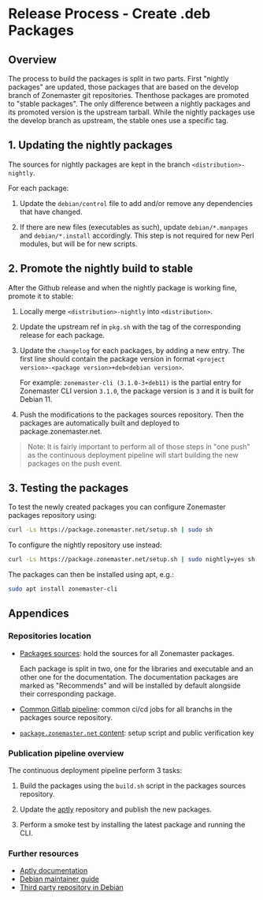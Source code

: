 Release Process - Create .deb Packages
=====================================


## Overview

The process to build the packages is split in two parts. First "nightly
packages" are updated, those packages that are based on the develop branch
of Zonemaster git repositories. Thenthose packages are promoted to "stable
packages". The only difference between a nightly packages and its promoted
version is the upstream tarball. While the nightly packages use the develop
branch as upstream, the stable ones use a specific tag.

## 1. Updating the nightly packages

The sources for nightly packages are kept in the branch `<distribution>-nightly`.

For each package:

1. Update the `debian/control` file to add and/or remove any dependencies that
   have changed.

2. If there are new files (executables as such), update `debian/*.manpages` and
   `debian/*.install` accordingly. This step is not required for new Perl
   modules, but will be for new scripts.

## 2. Promote the nightly build to stable

After the Github release and when the nightly package is working fine, promote
it to stable:

1. Locally merge `<distribution>-nightly` into `<distribution>`.

2. Update the upstream ref in `pkg.sh` with the tag of the corresponding release
   for each package.

3. Update the `changelog` for each packages, by adding a new entry. The first line
   should contain the package version in format
   `<project version>-<package version>+deb<debian version>`.

   For example:  `zonemaster-cli (3.1.0-3+deb11)` is the partial entry for
   Zonemaster CLI version `3.1.0`, the package version is `3` and it is built
   for Debian 11.

4. Push the modifications to the packages sources repository. Then the packages
   are automatically built and deployed to package.zonemaster.net.

> Note: It is fairly important to perform all of those steps in "one push"
> as the continuous deployment pipeline will start building the new packages
> on the push event.


## 3. Testing the packages

To test the newly created packages you can configure Zonemaster packages
repository using:

```sh
curl -Ls https://package.zonemaster.net/setup.sh | sudo sh
```

To configure the nightly repository use instead:

```sh
curl -Ls https://package.zonemaster.net/setup.sh | sudo nightly=yes sh
```

The packages can then be installed using apt, e.g.:

```sh
sudo apt install zonemaster-cli
```
## Appendices

### Repositories location

* [Packages sources]: hold the sources for all Zonemaster packages.

  Each package is split in two, one for the libraries and executable and an
  other one for the documentation. The documentation packages are marked as
  "Recommends" and will be installed by default alongside their corresponding
  package.

* [Common Gitlab pipeline]: common ci/cd jobs for all branchs in the packages
  source repository.

* [`package.zonemaster.net` content]: setup script and public verification key

### Publication pipeline overview

The continuous deployment pipeline perform 3 tasks:

1. Build the packages using the `build.sh` script in the packages sources
   repository.

2. Update the [aptly] repository and publish the new packages.

3. Perform a smoke test by installing the latest package and running the CLI.

### Further resources

* [Aptly documentation](https://www.aptly.info/doc/overview/)
* [Debian maintainer guide](https://www.debian.org/doc/manuals/maint-guide/)
* [Third party repository in Debian](https://wiki.debian.org/DebianRepository/UseThirdParty)

[aptly]: https://aplty.info
[Packages sources]: https://gitlab.rd.nic.fr/zonemaster/packages/debian
[Common Gitlab pipeline]: https://gitlab.rd.nic.fr/zonemaster/ci/-/blob/main/deb-packaging.yml
[`package.zonemaster.net` content]: https://gitlab.rd.nic.fr/zonemaster/packages/www/
